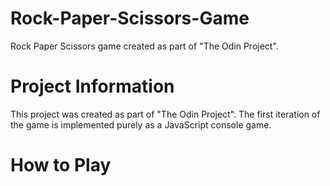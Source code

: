 # Rock-Paper-Scissors-Game
Rock Paper Scissors game created as part of "The Odin Project".

# Project Information
This project was created as part of "The Odin Project". The first iteration
of the game is implemented purely as a JavaScript console game.

# How to Play

